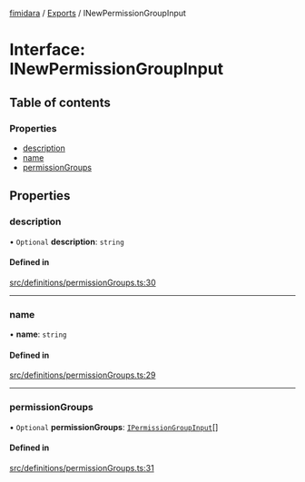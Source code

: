 [fimidara](../README.md) / [Exports](../modules.md) / INewPermissionGroupInput

# Interface: INewPermissionGroupInput

## Table of contents

### Properties

- [description](INewPermissionGroupInput.md#description)
- [name](INewPermissionGroupInput.md#name)
- [permissionGroups](INewPermissionGroupInput.md#permissiongroups)

## Properties

### description

• `Optional` **description**: `string`

#### Defined in

[src/definitions/permissionGroups.ts:30](https://github.com/softkave/files-js/blob/353a07f/src/definitions/permissionGroups.ts#L30)

___

### name

• **name**: `string`

#### Defined in

[src/definitions/permissionGroups.ts:29](https://github.com/softkave/files-js/blob/353a07f/src/definitions/permissionGroups.ts#L29)

___

### permissionGroups

• `Optional` **permissionGroups**: [`IPermissionGroupInput`](IPermissionGroupInput.md)[]

#### Defined in

[src/definitions/permissionGroups.ts:31](https://github.com/softkave/files-js/blob/353a07f/src/definitions/permissionGroups.ts#L31)
